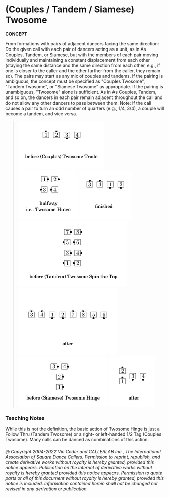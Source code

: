 
# (Couples / Tandem / Siamese) Twosome <anything>
**CONCEPT**   

From formations with pairs of adjacent dancers facing the same
direction: Do the given call with each pair of dancers acting as a
unit, as in As Couples, Tandem, or Siamese, but with the members of
each pair moving individually and maintaining a constant displacement
from each other (staying the same distance and the same direction
from each other, e.g., if one is closer to the caller and the other
further from the caller, they remain so). The pairs may start as any
mix of couples and tandems. If the pairing is ambiguous, the concept
must be specified as "Couples Twosome", "Tandem Twosome",
or "Siamese Twosome" as appropriate. If the pairing is unambiguous, "Twosome"
alone is sufficient. As in As Couples, Tandem, and so on, the dancers
in each pair remain adjacent throughout the call and do not allow any
other dancers to pass between them. Note: If the call causes a pair
to turn an odd number of quarters (e.g., 1/4, 3/4), a couple will
become a tandem, and vice versa.

> 
> ![alt](twosome-1.png)
> ![alt](twosome-2.png)
> ![alt](twosome-3.png)  
> ![alt](twosome-4.png)
> ![alt](twosome-5.png)  
> ![alt](twosome-6.png)
> ![alt](twosome-7.png)
> 

### Teaching Notes
While this is not the
definition, the basic action of Twosome Hinge is just a Follow Thru
(Tandem Twosome) or a right- or left-handed 1/2 Tag (Couples
Twosome). Many calls can be danced as combinations of this action.

###### @ Copyright 2004-2022 Vic Ceder and CALLERLAB Inc., The International Association of Square Dance Callers. Permission to reprint, republish, and create derivative works without royalty is hereby granted, provided this notice appears. Publication on the Internet of derivative works without royalty is hereby granted provided this notice appears. Permission to quote parts or all of this document without royalty is hereby granted, provided this notice is included. Information contained herein shall not be changed nor revised in any derivation or publication.
